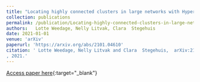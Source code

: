 ```yaml
---
title: "Locating highly connected clusters in large networks with HyperLogLog counters"
collection: publications
permalink: /publication/Locating-highly-connected-clusters-in-large-networks-with-HyperLogLog-counters 
authors:   Lotte Weedage, Nelly Litvak, Clara  Stegehuis
date: 2021-01-01
venue: 'arXiv'
paperurl: 'https://arxiv.org/abs/2101.04610'
citation: ' Lotte Weedage, Nelly Litvak and Clara  Stegehuis,  arXiv:2101.04610
, 2021.'
---
```

[Access paper here](https://arxiv.org/abs/2101.04610){:target="_blank"}
